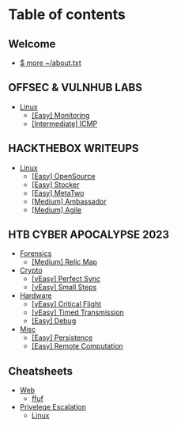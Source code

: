 # Table of contents

## Welcome

* [$ more \~/about.txt](README.md)

## OFFSEC & VULNHUB LABS

* [Linux](offsec-and-vulnhub-labs/linux/README.md)
  * [\[Easy\] Monitoring](offsec-and-vulnhub-labs/easy-monitoring.md)
  * [\[Intermediate\] ICMP](offsec-and-vulnhub-labs/intermediate-icmp.md)

## HACKTHEBOX WRITEUPS

* [Linux](hackthebox-writeups/linux/README.md)
  * [\[Easy\] OpenSource](hackthebox-labs/easy-opensource.md)
  * [\[Easy\] Stocker](hackthebox-labs/easy-stocker.md)
  * [\[Easy\] MetaTwo](hackthebox-labs/easy-metatwo.md)
  * [\[Medium\] Ambassador](hackthebox-labs/medium-ambassador.md)
  * [\[Medium\] Agile](hackthebox-open-beta-season/medium-agile.md)

## HTB CYBER APOCALYPSE 2023

* [Forensics](htb-cyber-apocalypse-2023/forensics/README.md)
  * [\[Medium\] Relic Map](htb-cyber-apocalypse-2023/forensics/medium-relic-map.md)
* [Crypto](htb-cyber-apocalypse-2023/crypto/README.md)
  * [\[vEasy\] Perfect Sync](htb-cyber-apocalypse-2023/crypto/veasy-perfect-sync.md)
  * [\[vEasy\] Small Steps](htb-cyber-apocalypse-2023/crypto/veasy-small-steps.md)
* [Hardware](htb-cyber-apocalypse-2023/hardware/README.md)
  * [\[vEasy\] Critical Flight](htb-cyber-apocalypse-2023/hardware/veasy-critical-flight.md)
  * [\[vEasy\] Timed Transmission](htb-cyber-apocalypse-2023/hardware/veasy-timed-transmission.md)
  * [\[Easy\] Debug](htb-cyber-apocalypse-2023/hardware/easy-debug.md)
* [Misc](htb-cyber-apocalypse-2023/misc/README.md)
  * [\[Easy\] Persistence](htb-cyber-apocalypse-2023/misc/easy-persistence.md)
  * [\[Easy\] Remote Computation](htb-cyber-apocalypse-2023/misc/easy-remote-computation.md)

## Cheatsheets

* [Web](notes/recon.md)
  * [ffuf](cheatsheets/web/ffuf.md)
* [Privelege Escalation](cheatsheets/privelege-escalation/README.md)
  * [Linux](privelege-escalation/linux.md)
